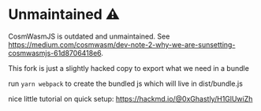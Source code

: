 # Unmaintained ⚠️

CosmWasmJS is outdated and unmaintained. See https://medium.com/cosmwasm/dev-note-2-why-we-are-sunsetting-cosmwasmjs-61d8706418e6.

This fork is just a slightly hacked copy to export what we need in a bundle

run `yarn webpack` to create the bundled js which will live in dist/bundle.js

nice little tutorial on quick setup: https://hackmd.io/@0xGhastly/H1GlUwiZh